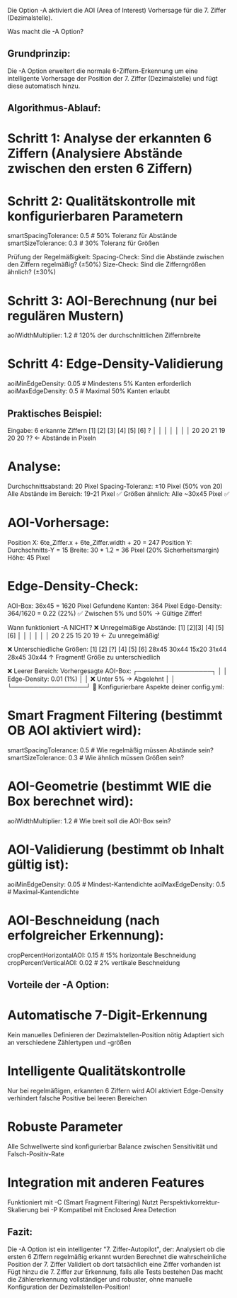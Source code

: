 Die Option -A aktiviert die AOI (Area of Interest) Vorhersage für die 7. Ziffer (Dezimalstelle).

Was macht die -A Option?

## Grundprinzip:
Die -A Option erweitert die normale 6-Ziffern-Erkennung um eine intelligente Vorhersage der Position der 7. Ziffer (Dezimalstelle) und fügt diese automatisch hinzu.

## Algorithmus-Ablauf:

# Schritt 1: Analyse der erkannten 6 Ziffern (Analysiere Abstände zwischen den ersten 6 Ziffern)

# Schritt 2: Qualitätskontrolle mit konfigurierbaren Parametern
smartSpacingTolerance: 0.5 # 50% Toleranz für Abstände
smartSizeTolerance: 0.3 # 30% Toleranz für Größen

Prüfung der Regelmäßigkeit:
Spacing-Check: Sind die Abstände zwischen den Ziffern regelmäßig? (±50%)
Size-Check: Sind die Zifferngrößen ähnlich? (±30%)

# Schritt 3: AOI-Berechnung (nur bei regulären Mustern)
aoiWidthMultiplier: 1.2 # 120% der durchschnittlichen Ziffernbreite

# Schritt 4: Edge-Density-Validierung
aoiMinEdgeDensity: 0.05 # Mindestens 5% Kanten erforderlich
aoiMaxEdgeDensity: 0.5 # Maximal 50% Kanten erlaubt

## Praktisches Beispiel:
Eingabe: 6 erkannte Ziffern
[1] [2] [3] [4] [5] [6] ?
│ │ │ │ │ │ │
20 20 21 19 20 20 ?? ← Abstände in Pixeln

# Analyse:
Durchschnittsabstand: 20 Pixel
Spacing-Toleranz: ±10 Pixel (50% von 20)
Alle Abstände im Bereich: 19-21 Pixel ✅
Größen ähnlich: Alle ~30x45 Pixel ✅

# AOI-Vorhersage:
Position X: 6te_Ziffer.x + 6te_Ziffer.width + 20 = 247
Position Y: Durchschnitts-Y = 15
Breite: 30 \* 1.2 = 36 Pixel (20% Sicherheitsmargin)
Höhe: 45 Pixel

# Edge-Density-Check:
AOI-Box: 36x45 = 1620 Pixel
Gefundene Kanten: 364 Pixel
Edge-Density: 364/1620 = 0.22 (22%)
✅ Zwischen 5% und 50% → Gültige Ziffer!

Wann funktioniert -A NICHT?
❌ Unregelmäßige Abstände:
[1] [2][3] [4] [5] [6]
│ │ │ │ │ │
20 2 25 15 20 19 ← Zu unregelmäßig!

❌ Unterschiedliche Größen:
[1] [2] [?] [4] [5] [6]
28x45 30x44 15x20 31x44 28x45 30x44
↑ Fragment! Größe zu unterschiedlich

❌ Leerer Bereich:
Vorhergesagte AOI-Box:
┌─────────────────┐
│ │ Edge-Density: 0.01 (1%)
│ │ ❌ Unter 5% → Abgelehnt
│ │
└─────────────────┘
🔧 Konfigurierbare Aspekte deiner config.yml:
# Smart Fragment Filtering (bestimmt OB AOI aktiviert wird):
smartSpacingTolerance: 0.5 # Wie regelmäßig müssen Abstände sein?
smartSizeTolerance: 0.3 # Wie ähnlich müssen Größen sein?

# AOI-Geometrie (bestimmt WIE die Box berechnet wird):
aoiWidthMultiplier: 1.2 # Wie breit soll die AOI-Box sein?

# AOI-Validierung (bestimmt ob Inhalt gültig ist):
aoiMinEdgeDensity: 0.05 # Mindest-Kantendichte
aoiMaxEdgeDensity: 0.5 # Maximal-Kantendichte

# AOI-Beschneidung (nach erfolgreicher Erkennung):
cropPercentHorizontalAOI: 0.15 # 15% horizontale Beschneidung
cropPercentVerticalAOI: 0.02 # 2% vertikale Beschneidung

## Vorteile der -A Option:
# Automatische 7-Digit-Erkennung
Kein manuelles Definieren der Dezimalstellen-Position nötig
Adaptiert sich an verschiedene Zählertypen und -größen

# Intelligente Qualitätskontrolle
Nur bei regelmäßigen, erkannten 6 Ziffern wird AOI aktiviert
Edge-Density verhindert falsche Positive bei leeren Bereichen

# Robuste Parameter
Alle Schwellwerte sind konfigurierbar
Balance zwischen Sensitivität und Falsch-Positiv-Rate

# Integration mit anderen Features
Funktioniert mit -C (Smart Fragment Filtering)
Nutzt Perspektivkorrektur-Skalierung bei -P
Kompatibel mit Enclosed Area Detection

## Fazit:
Die -A Option ist ein intelligenter "7. Ziffer-Autopilot", der:
Analysiert ob die ersten 6 Ziffern regelmäßig erkannt wurden
Berechnet die wahrscheinliche Position der 7. Ziffer
Validiert ob dort tatsächlich eine Ziffer vorhanden ist
Fügt hinzu die 7. Ziffer zur Erkennung, falls alle Tests bestehen
Das macht die Zählererkennung vollständiger und robuster, ohne manuelle Konfiguration der Dezimalstellen-Position!
